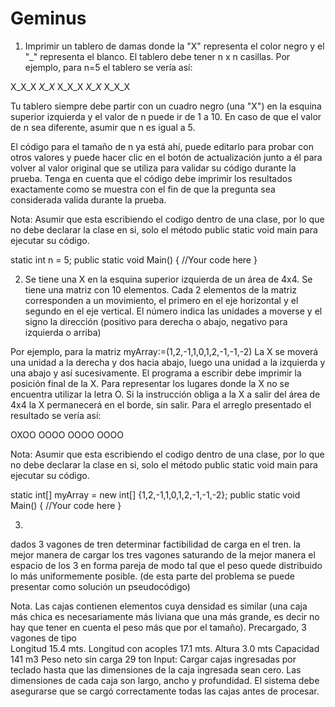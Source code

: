 # Geminus

1) Imprimir un tablero de damas donde la "X" representa el color negro y el "_" representa el blanco. El tablero debe tener n x n casillas. Por ejemplo, para n=5 el tablero se vería así:

X_X_X
_X_X_
X_X_X
_X_X_
X_X_X

Tu tablero siempre debe partir con un cuadro negro (una "X") en la esquina superior izquierda y el valor de n puede ir de 1 a 10. En caso de que el valor de n sea diferente, asumir que n es igual a 5.

El código para el tamaño de n ya está ahí, puede editarlo para probar con otros valores y puede hacer clic en el botón de actualización junto a él para volver al valor original que se utiliza para validar su código durante la prueba. Tenga en cuenta que el código debe imprimir los resultados exactamente como se muestra con el fin de que la pregunta sea considerada valida durante la prueba.

Nota: Asumir que esta escribiendo el codigo dentro de una clase, por lo que no debe declarar la clase en si, solo el método public static void main para ejecutar su código.

static int n = 5;
public static void Main() {
    //Your code here
}

2) Se tiene una X en la esquina superior izquierda de un área de 4x4. Se tiene una matriz con 10 elementos. Cada 2 elementos de la matriz corresponden a un movimiento, el primero en el eje horizontal y el segundo en el eje vertical. El número indica las unidades a moverse y el signo la dirección (positivo para derecha o abajo, negativo para izquierda o arriba)

Por ejemplo, para la matriz myArray:=(1,2,-1,1,0,1,2,-1,-1,-2)
La X se moverá una unidad a la derecha y dos hacia abajo, luego una unidad a la izquierda y una abajo y así sucesivamente. El programa a escribir debe imprimir la posición final de la X. Para representar los lugares donde la X no se encuentra utilizar la letra O. Si la instrucción obliga a la X a salir del área de 4x4 la X permanecerá en el borde, sin salir. Para el arreglo presentado el resultado se vería así:

OXOO
OOOO
OOOO
OOOO

Nota: Asumir que esta escribiendo el codigo dentro de una clase, por lo que no debe declarar la clase en si, solo el método public static void main para ejecutar su código.

static int[] myArray = new int[] {1,2,-1,1,0,1,2,-1,-1,-2};
public static void Main() {
    //Your code here
}

3)

dados 3 vagones de tren determinar 
factibilidad de carga en el tren.
la mejor manera de cargar los tres vagones saturando de la mejor manera el espacio de los 3 en forma pareja de modo tal que el peso quede distribuido lo más uniformemente posible. (de esta parte del problema se puede presentar como solución un pseudocódigo)

Nota. Las cajas contienen elementos cuya densidad es similar (una caja más chica es necesariamente más liviana que una más grande, es decir no hay que tener en cuenta el peso más que por el tamaño).
Precargado, 3 vagones de tipo  
Longitud 15.4 mts.
Longitud con acoples 17.1 mts.
Altura 3.0 mts
Capacidad 141 m3
Peso neto sin carga 29 ton
Input:
Cargar cajas ingresadas por teclado hasta que las dimensiones de la caja ingresada sean cero.
Las dimensiones de cada caja son largo, ancho y profundidad.
El sistema debe asegurarse que se cargó correctamente todas las cajas antes de procesar.
